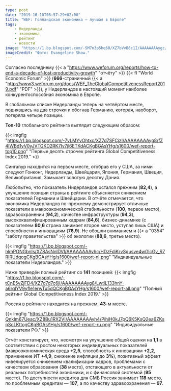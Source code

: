 ```yaml
---
type: post
date: "2019-10-10T08:57:29+02:00"
title: "WEF: Голландская экономика — лучшая в Европе"
tags:
    - Нидерланды
    - экономика
    - рейтинг
    - новости
image: "https://1.bp.blogspot.com/-SM7n3p5hq60/XZ7bVvB8c1I/AAAAAAAAygc/9hlLOwU4h883YjpRFsbvoH8cp4u8yElPwCKgBGAsYHg/s1600/wef.jpg"
imageCredit: "Фото: Evangeline Shaw."
---
```


Согласно последнему {{< a "https://www.weforum.org/reports/how-to-end-a-decade-of-lost-productivity-growth" "отчёту" >}} {{< fl "World Economic Forum" >}} (**666**-страничный {{< a "http://www3.weforum.org/docs/WEF_TheGlobalCompetitivenessReport2019.pdf" "PDF" >}}), у Нидерландов в настоящий момент наиболее конкурентоспособная экономика в Европе.

В глобальном списке Нидерланды теперь на четвёртом месте, поднявшись на два строчки и обогнав Германию, которая, наоборот, потеряла четыре позиции.

**Топ-10** глобального рейтинга выглядит следующим образом:

<!--more-->

{{< imgfig "https://1.bp.blogspot.com/-7vLMYvOhtxc/XZ7d7SFCjzI/AAAAAAAAyg8/fZ4IWBd1yV0yJVTGKD2RK7Iv7jl6ETKdACKgBGAsYHg/s1600/wef-report-top10.png" "Первые десять строчек рейтинга Global Competitiveness Index 2019." >}}

Сингапур находится на первом месте, отобрав его у США, за ними следуют Гонконг, Нидерланды, Швейцария, Япония, Германия, Швеция, Великобритания. Замыкает золотую десятку Дания.

Любопытно, что показатель Нидерландов остался прежним (**82,4**), а улучшение позиции страны в рейтинге объясняется снижением показателей Германии и Швейцарии. В отчёте отмечается, что экономика Нидерландов по-прежнему демонстрирует отличные показатели в макроэкономической стабильности (**100**, первое место), здравоохранении (**94,2**), качестве инфраструктуры (**94,3**), высококвалифицированным кадрам (**84,6**), бизнес-динамике (с показателем **80,6** страна занимает второе место, уступая лишь США) и способности к инновациям (**76,9**). Не обошли вниманием и {{< a "0354" "заботу правительства" >}} об экологии (**88,6**, третье место).

{{< imgfig "https://1.bp.blogspot.com/-hkhPONGbnIs/XZ8AsNnlDVI/AAAAAAAAyhc/HDzFdiKrySgusye4wGlcGy_R7RIRUdqogCKgBGAsYHg/s1600/wef-report-nl.png" "Индивидуальные показатели Нидерландов." >}}

Ниже приведён полный рейтинг со **141** позицией:
{{< imgfig "https://1.bp.blogspot.com/-tCnE5vZjFD4/XZ7d7d7c6jI/AAAAAAAAyg8/LwtlL133hnY-a6rqlYV9yfle1erwTu5dQCKgBGAsYHg/s1600/wef-report-all.png" "Полный рейтинг Global Competitiveness Index 2019." >}}

Россия в рейтинге находится на прежнем, **43**-м месте.

{{< imgfig "https://1.bp.blogspot.com/-Qnklm67Ueac/XZ8Bu1RX2VI/AAAAAAAAyh4/PihiH0kJ7pQ6K5KsQ2ea6ZKspSoLKttogCKgBGAsYHg/s1600/wef-report-ru.png" "Индивидуальные показатели РФ." >}}

Отчёт констатирует, что, несмотря на улучшение общей оценки на **1,1** в соответствии с ростом некоторых индивидуальных показателей (макроэкономическая среда **+2,5**, способность к инновациям **+2,2**, применение ИТ **+4,9**, снижение инфляции до **3%**), позитивный эффект нивелируется снижением квалификации кадров, проблемами с качеством образования (**38** место), отстающего в актуальности от реальных потребностей экономики, и с финансовой системой (**95** место). По доступности кредитов для СМБ Россия занимает **118** место, по проблемным кредитам — **107**, а по качеству здравоохранения — **97**.
